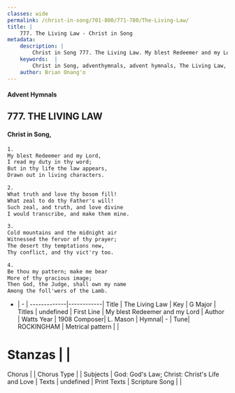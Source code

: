 ```yaml
---
classes: wide
permalink: /christ-in-song/701-800/771-780/The-Living-Law/
title: |
    777. The Living Law - Christ in Song
metadata:
    description: |
        Christ in Song 777. The Living Law. My blest Redeemer and my Lord, I read my duty in thy word; But in thy life the law appears, Drawn out in living characters.
    keywords:  |
        Christ in Song, adventhymnals, advent hymnals, The Living Law, My blest Redeemer and my Lord. 
    author: Brian Onang'o
---
```


#### Advent Hymnals
## 777. THE LIVING LAW
####  Christ in Song,

```txt
1.
My blest Redeemer and my Lord,
I read my duty in thy word;
But in thy life the law appears,
Drawn out in living characters.

2.
What truth and love thy bosom fill!
What zeal to do thy Father's will!
Such zeal, and truth, and love divine
I would transcribe, and make them mine.

3.
Cold mountains and the midnight air
Witnessed the fervor of thy prayer;
The desert thy temptations new,
Thy conflict, and thy vict'ry too.

4.
Be thou my pattern; make me bear
More of thy gracious image;
Then God, the Judge, shall own my name
Among the foll'wers of the Lamb.

```

- |   -  |
-------------|------------|
Title | The Living Law |
Key | G Major |
Titles | undefined |
First Line | My blest Redeemer and my Lord |
Author | Watts
Year | 1908
Composer| L. Mason |
Hymnal|  - |
Tune| ROCKINGHAM |
Metrical pattern | |
# Stanzas |  |
Chorus |  |
Chorus Type |  |
Subjects | God: God's Law; Christ: Christ's Life and Love |
Texts | undefined |
Print Texts | 
Scripture Song |  |
    
